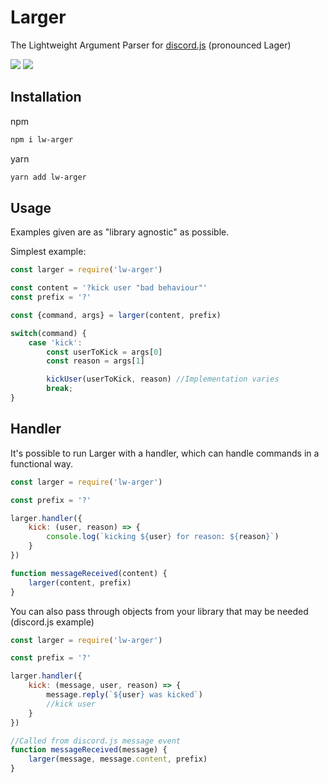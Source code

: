 # Larger
The Lightweight Argument Parser for <a href="https://github.com/discordjs/discord.js/">discord.js</a> (pronounced Lager)

<p>
    <a href="https://www.npmjs.com/package/lw-arger "><img src="https://img.shields.io/npm/dw/lw-arger.svg" /></a>
    <a href="https://www.npmjs.com/package/lw-arger "><img src="https://img.shields.io/npm/v/lw-arger.svg" /></a>
</p>

## Installation

npm

```sh
npm i lw-arger
```

yarn

```sh
yarn add lw-arger
```

## Usage

Examples given are as "library agnostic" as possible.

Simplest example:

```js
const larger = require('lw-arger')

const content = '?kick user "bad behaviour"'
const prefix = '?'

const {command, args} = larger(content, prefix)

switch(command) {
    case 'kick':
        const userToKick = args[0]
        const reason = args[1]

        kickUser(userToKick, reason) //Implementation varies
        break;
}
```

## Handler

It's possible to run Larger with a handler, which can handle commands in a functional way.

```js
const larger = require('lw-arger')

const prefix = '?'

larger.handler({
    kick: (user, reason) => {
        console.log(`kicking ${user} for reason: ${reason}`)
    }
})

function messageReceived(content) {
    larger(content, prefix)
}
```

You can also pass through objects from your library that may be needed (discord.js example)

```js
const larger = require('lw-arger')

const prefix = '?'

larger.handler({
    kick: (message, user, reason) => {
        message.reply(`${user} was kicked`)
        //kick user
    }
})

//Called from discord.js message event
function messageReceived(message) {
    larger(message, message.content, prefix)
}
```

